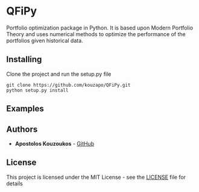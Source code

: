 # QFiPy
Portfolio optimization package in Python. It is based upon Modern
Portfolio Theory and uses numerical methods to optimize the performance of the portfolios
given historical data.

## Installing
Clone the project and run the setup.py file

```
git clone https://github.com/kouzapo/QFiPy.git
python setup.py install
```

## Examples


## Authors

* **Apostolos Kouzoukos** - [GitHub](https://github.com/kouzapo)

## License

This project is licensed under the MIT License - see the [LICENSE](LICENSE) file for details
